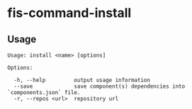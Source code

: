 # fis-command-install

## Usage

    Usage: install <name> [options]

    Options:

      -h, --help         output usage information
      --save             save component(s) dependencies into `components.json` file.
      -r, --repos <url>  repository url

